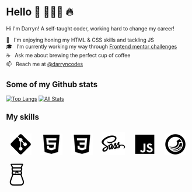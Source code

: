 # Hello 👋 🧑🏻‍💻 🔥

Hi I'm Darryn! A self-taught coder, working hard to change my career!

🌱 &nbsp; I'm enjoying honing my HTML & CSS skills and tackling JS<br>
🎓&nbsp;&nbsp;  I'm currently working my way through [Frontend mentor challenges](https://www.frontendmentor.io/challenges)<br>
☕️ &nbsp; Ask me about brewing the perfect cup of coffee<br>
📫 &nbsp; Reach me at [@darryncodes](https://darryncodes.co.uk/)

## Some of my Github stats
[![Top Langs](https://github-readme-stats-axpwmfcg3.vercel.app/api/top-langs/?username=darryncodes&theme=dark&layout=compact)](https://github.com/darryncodes)
[![All Stats](https://github-readme-stats-axpwmfcg3.vercel.app/api?username=darryncodes&theme=dark&show_icons=true&include_all_commits=true&count_private=true&hide=contribs)](https://github.com/darryncodes)

## My skills  
<div align="left">
<img style="margin: 10px" src="git.svg" alt="Git" height="60" />
<img style="margin: 10px" src="html.svg" alt="HTML 5" height="60" />
<img style="margin: 10px" src="css.svg" alt="CSS 3" height="60" />
<img style="margin: 10px" src="sass.svg" alt="SASS" height="64" />
<img style="margin: 10px" src="js.svg" alt="JavaScript" height="60" />
<img style="margin: 10px" src="sitecore.svg" alt="Sitecore" height="60" />
<img style="margin: 10px" src="chemex.svg" alt="Chemex" height="60" />
</div>
